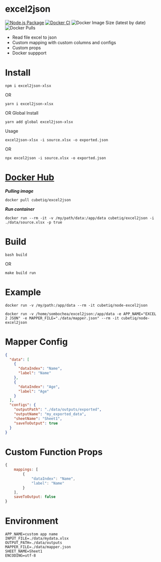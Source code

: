 # excel2json
[![Node.js Package](https://github.com/CUBETIQ/excel2json/actions/workflows/npm-publish.yml/badge.svg)](https://github.com/CUBETIQ/excel2json/actions/workflows/npm-publish.yml)
[![Docker CI](https://github.com/CUBETIQ/excel2json/actions/workflows/docker-publish.yml/badge.svg)](https://github.com/CUBETIQ/excel2json/actions/workflows/docker-publish.yml)
![Docker Image Size (latest by date)](https://img.shields.io/docker/image-size/cubetiq/excel2json)
![Docker Pulls](https://img.shields.io/docker/pulls/cubetiq/excel2json)

- Read file excel to json
- Custom mapping with custom columns and configs
- Custom props
- Docker suppport

# Install
```shell
npm i excel2json-xlsx
```
OR
```shell
yarn i excel2json-xlsx
```
OR Global Install
```shell
yarn add global excel2json-xlsx
```
Usage
```shell
excel2json-xlsx -i source.xlsx -o exported.json
```
OR
```shell
npx excel2json -i source.xlsx -o exported.json
```

# [Docker Hub](https://hub.docker.com/r/cubetiq/excel2json)
***Pulling image***
```shell
docker pull cubetiq/excel2json
```
***Run container***
```shell
docker run --rm -it -v /my/path/data:/app/data cubetiq/excel2json -i ./data/source.xlsx -p true
```

# Build

```shell
bash build
```

OR

```shell
make build run
```

# Example

```shell
docker run -v /my/path:/app/data --rm -it cubetiq/node-excel2json
```

```shell
docker run -v /home/sombochea/excel2json:/app/data -e APP_NAME="EXCEL 2 JSON" -e MAPPER_FILE="./data/mapper.json" --rm -it cubetiq/node-excel2json
```

# Mapper Config

```json
{
  "data": [
    {
      "dataIndex": "Name",
      "label": "Name"
    },
    {
      "dataIndex": "Age",
      "label": "Age"
    }
  ],
  "configs": {
    "outputPath": "./data/outputs/exported",
    "outputName": "my_exported_data",
    "sheetName": "Sheet1",
    "saveToOutput": true
  }
}
```

# Custom Function Props
```javascript
{
    mappings: [
        {
            "dataIndex": "Name",
            "label": "Name"
        }
    ],
    saveToOutput: false
}
```

# Environment

```env
APP_NAME=custom app name
INPUT_FILE=./data/mydata.xlsx
OUTPUT_PATH=./data/outputs
MAPPER_FILE=./data/mapper.json
SHEET_NAME=Sheet1
ENCODING=utf-8
```
